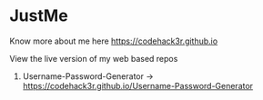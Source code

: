 # JustMe
Know more about me here https://codehack3r.github.io

View the live version of my web based repos
1. Username-Password-Generator
-> https://codehack3r.github.io/Username-Password-Generator
